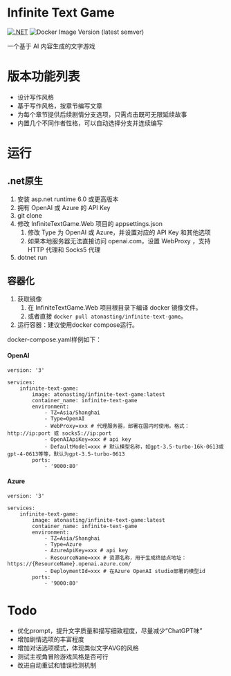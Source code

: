 # Infinite Text Game
[![.NET](https://github.com/atonasting/infinite-text-game/actions/workflows/dotnet.yml/badge.svg)](https://github.com/atonasting/infinite-text-game/actions/workflows/dotnet.yml)
![Docker Image Version (latest semver)](https://img.shields.io/docker/v/atonasting/infinite-text-game?logo=docker&color=blue&link=https%3A%2F%2Fhub.docker.com%2Fr%2Fatonasting%2Finfinite-text-game)

一个基于 AI 内容生成的文字游戏

# 版本功能列表

- 设计写作风格
- 基于写作风格，按章节编写文章
- 为每个章节提供后续剧情分支选项，只需点击既可无限延续故事
- 内置几个不同作者性格，可以自动选择分支并连续编写

# 运行

## .net原生

1. 安装 asp.net runtime 6.0 或更高版本
1. 拥有 OpenAI 或 Azure 的 API Key
1. git clone
1. 修改 InfiniteTextGame.Web 项目的 appsettings.json
    1. 修改 Type 为 OpenAI 或 Azure，并设置对应的 API Key 和其他选项
    1. 如果本地服务器无法直接访问 openai.com，设置 WebProxy ，支持 HTTP 代理和 Socks5 代理
1. dotnet run

## 容器化

1. 获取镜像
    1. 在 InfiniteTextGame.Web 项目根目录下编译 docker 镜像文件。
    1. 或者直接 ```docker pull atonasting/infinite-text-game```。
1. 运行容器：建议使用docker compose运行。

docker-compose.yaml样例如下：

#### OpenAI

```
version: '3'

services:
    infinite-text-game:
        image: atonasting/infinite-text-game:latest
        container_name: infinite-text-game
        environment:
            - TZ=Asia/Shanghai
            - Type=OpenAI 
            - WebProxy=xxx # 代理服务器，部署在国内时使用。格式：http://ip:port 或 socks5://ip:port
            - OpenAIApiKey=xxx # api key 
            - DefaultModel=xxx # 默认模型名称，如gpt-3.5-turbo-16k-0613或gpt-4-0613等等，默认为gpt-3.5-turbo-0613
        ports:
            - '9000:80'
```

#### Azure
```
version: '3'

services:
    infinite-text-game:
        image: atonasting/infinite-text-game:latest
        container_name: infinite-text-game
        environment:
            - TZ=Asia/Shanghai
            - Type=Azure
            - AzureApiKey=xxx # api key 
            - ResourceName=xxx # 资源名称，用于生成终结点地址：https://{ResourceName}.openai.azure.com/
            - DeploymentId=xxx # 在Azure OpenAI studio部署的模型id
        ports:
            - '9000:80'
```

# Todo

- 优化prompt，提升文字质量和描写细致程度，尽量减少“ChatGPT味”
- 增加剧情选项的丰富程度
- 增加对话选项模式，体现类似文字AVG的风格
- 测试主视角冒险游戏风格是否可行
- 改进自动重试和错误检测机制
